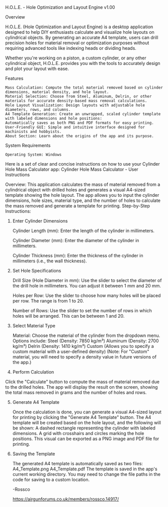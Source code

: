 H.O.L.E. - Hole Optimization and Layout Engine v1.00

Overview

H.O.L.E. (Hole Optimization and Layout Engine) is a desktop application designed to help DIY enthusiasts calculate and visualize hole layouts on cylindrical objects. By generating an accurate A4 template, users can drill precision holes for material removal or optimization purposes without requiring advanced tools like indexing heads or dividing heads.

Whether you're working on a piston, a custom cylinder, or any other cylindrical object, H.O.L.E. provides you with the tools to accurately design and plot your layout with ease.

Features

    Mass Calculation: Compute the total material removed based on cylinder dimensions, material density, and hole layout.
    Material Selection: Choose from Steel, Aluminum, Delrin, or other materials for accurate density-based mass removal calculations.
    Hole Layout Visualization: Design layouts with adjustable hole diameters, rows, and columns.
    A4 Template Generation: Create an unwrapped, scaled cylinder template with labeled dimensions and hole positions:
    Automatically saves as both PNG and PDF formats for easy printing.
    User-Friendly GUI: Simple and intuitive interface designed for machinists and hobbyists.
    About Section: Learn about the origins of the app and its purpose.

System Requirements

    Operating System: Windows

    
Here is a set of clear and concise instructions on how to use your Cylinder Hole Mass Calculator app:
Cylinder Hole Mass Calculator - User Instructions

Overview:
This application calculates the mass of material removed from a cylindrical object with drilled holes and generates a visual A4-sized template showing the hole layout. The app allows you to input the cylinder dimensions, hole sizes, material type, and the number of holes to calculate the mass removed and generate a template for printing.
Step-by-Step Instructions:

1. Enter Cylinder Dimensions

    Cylinder Length (mm):
    Enter the length of the cylinder in millimeters.

    Cylinder Diameter (mm):
    Enter the diameter of the cylinder in millimeters.

    Cylinder Thickness (mm):
    Enter the thickness of the cylinder in millimeters (i.e., the wall thickness).

2. Set Hole Specifications

    Drill Size (Hole Diameter in mm):
    Use the slider to select the diameter of the drill hole in millimeters. You can adjust it between 1 mm and 20 mm.

    Holes per Row:
    Use the slider to choose how many holes will be placed per row. The range is from 1 to 20.

    Number of Rows:
    Use the slider to set the number of rows in which holes will be arranged. This can be between 1 and 20.

3. Select Material Type

    Material: Choose the material of the cylinder from the dropdown menu. Options include:
        Steel (Density: 7850 kg/m³)
        Aluminum (Density: 2700 kg/m³)
        Delrin (Density: 1410 kg/m³)
        Custom (Allows you to specify a custom material with a user-defined density)
        (Note: For "Custom" material, you will need to specify a density value in future versions of the app.)

4. Perform Calculation

Click the "Calculate" button to compute the mass of material removed due to the drilled holes. The app will display the result on the screen, showing the total mass removed in grams and the number of holes and rows.

5. Generate A4 Template

    Once the calculation is done, you can generate a visual A4-sized layout for printing by clicking the "Generate A4 Template" button.
        The A4 template will be created based on the hole layout, and the following will be shown:
        A dashed rectangle representing the cylinder with labeled dimensions.
        A grid with crosshairs and circles marking the hole positions.
        This visual can be exported as a PNG image and PDF file for printing.

6. Saving the Template

    The generated A4 template is automatically saved as two files:
        A4_Template.png
        A4_Template.pdf
        The template is saved in the app's current working directory. You may need to change the file paths in the code for saving to a custom location.

   -Rossco

   https://airgunforums.co.uk/members/rossco.14917/
